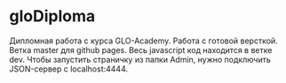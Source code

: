 # gloDiploma
Дипломная работа с курса GLO-Academy.
Работа с готовой версткой.
Ветка master для github pages.
Весь javascript код находится в ветке dev.
Чтобы запустить страничку из папки Admin, нужно подключить JSON-сервер с localhost:4444.
